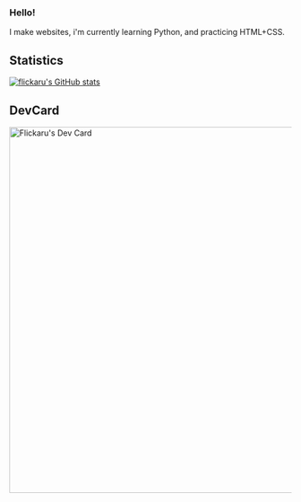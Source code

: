 ### Hello!
I make websites, i'm currently learning Python, and practicing HTML+CSS.
## Statistics
[![flickaru's GitHub stats](https://github-readme-stats.vercel.app/api?username=flickaru&theme=synthwave&show_icons=true)](https://github.com/anuraghazra/github-readme-stats)

## DevCard
<a href="https://app.daily.dev/flickaru"><img src="https://api.daily.dev/devcards/v2/CamPsDPNwO6dOaXcZgMdi.png?r=09t&type=wide" width="652" alt="Flickaru's Dev Card"/></a>

<!--
**flickaru/flickaru** is a ✨ _special_ ✨ repository because its `README.md` (this file) appears on your GitHub profile.

Here are some ideas to get you started:

- 🔭 I’m currently working on ...
- 🌱 I’m currently learning ...
- 👯 I’m looking to collaborate on ...
- 🤔 I’m looking for help with ...
- 💬 Ask me about ...
- 📫 How to reach me: ...
- 😄 Pronouns: ...
- ⚡ Fun fact: ...
-->
